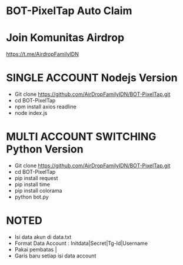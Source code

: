 # BOT-PixelTap Auto Claim
# Join Komunitas Airdrop 
https://t.me/AirdropFamilyIDN

# SINGLE ACCOUNT Nodejs Version
- Git clone https://github.com/AirDropFamilyIDN/BOT-PixelTap.git
- cd BOT-PixelTap
- npm install axios readline
- node index.js

# MULTI ACCOUNT SWITCHING Python Version
- Git clone https://github.com/AirDropFamilyIDN/BOT-PixelTap.git
- cd BOT-PixelTap
- pip install request
- pip install time
- pip install colorama
- python bot.py

# NOTED
- Isi data akun di data.txt
- Format Data Account : Initdata|Secret|Tg-Id|Username
- Pakai pembatas |
- Garis baru setiap isi data account
